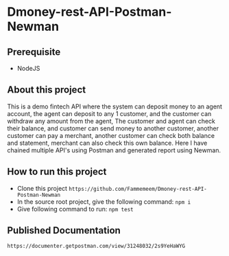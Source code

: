 # Dmoney-rest-API-Postman-Newman

## Prerequisite
- NodeJS

## About this project
This is a demo fintech API where the system can deposit money to an agent account, the agent can deposit to any 1 customer, and the customer can withdraw any amount from the agent, The customer and agent can check their balance, and customer can send money to another customer, another customer can pay a merchant, another customer can check both balance and statement, merchant can also check this own balance. Here I have chained multiple API's using Postman and generated report using Newman.

## How to run this project
- Clone this project
  ``` https://github.com/Fammemeem/Dmoney-rest-API-Postman-Newman ```
- In the source root project, give the following command:
  ``` npm i ```
- Give following command to run:
  ``` npm test ```

  

## Published Documentation
```https://documenter.getpostman.com/view/31248032/2s9YeHaWYG```

##
